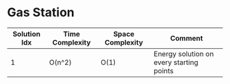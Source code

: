 # Gas Station

| Solution Idx | Time Complexity | Space Complexity | Comment                                  |
| ------------ | --------------- | ---------------- | ---------------------------------------- |
| 1            | O(n^2)          | O(1)             | Energy solution on every starting points |
